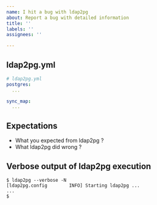 ```yaml
---
name: I hit a bug with ldap2pg
about: Report a bug with detailed information
title: ''
labels: ''
assignees: ''

---
```


<!--

Hi ! Thanks for reporting to us !

If you encounter a bug in ldap2pg, would you mind to paste the following
informations in issue description:

-->


## ldap2pg.yml

<!-- Ensure there is no password ! -->

``` yaml
# ldap2pg.yml
postgres:
  ...

sync_map:
  ...
```

## Expectations

- What you expected from ldap2pg ?
- What ldap2pg did wrong ?


## Verbose output of ldap2pg execution

``` console
$ ldap2pg --verbose -N
[ldap2pg.config        INFO] Starting ldap2pg ...
...
$
```
